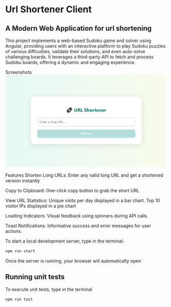 # Url Shortener Client
## A Modern Web Application for url shortening
This project implements a web-based Sudoku game and solver using Angular, providing users with an interactive platform to play Sudoku puzzles of various difficulties, validate their solutions, and even auto-solve challenging boards. It leverages a third-party API to fetch and process Sudoku boards, offering a dynamic and engaging experience.

Screenshots
![img.png](img.png)

Features
Shorten Long URLs: Enter any valid long URL and get a shortened version instantly

Copy to Clipboard: One-click copy button to grab the short URL

View URL Statistics: Unique visits per day displayed in a bar chart. Top 10 visitor IPs displayed in a pie chart

Loading Indicators: Visual feedback using spinners during API calls.

Toast Notifications: Informative success and error messages for user actions.

To start a local development server, type in the terminal:

```bash
npm run start
```

Once the server is running, your browser will automatically open

## Running unit tests

To execute unit tests, type in the terminal
```bash
npm run test
```
